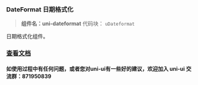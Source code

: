 

### DateFormat 日期格式化
> **组件名：uni-dateformat**
> 代码块： `uDateformat`


日期格式化组件。

### [查看文档](https://uniapp.dcloud.io/component/uniui/uni-dateformat)
#### 如使用过程中有任何问题，或者您对uni-ui有一些好的建议，欢迎加入 uni-ui 交流群：871950839 